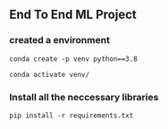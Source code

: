 ## End To End ML Project

### created a environment
```
conda create -p venv python==3.8

conda activate venv/
```

### Install all the neccessary libraries
```
pip install -r requirements.txt
```